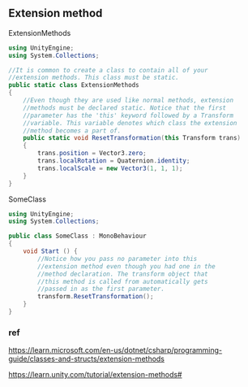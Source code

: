 ## Extension method

ExtensionMethods

```cs
using UnityEngine;
using System.Collections;

//It is common to create a class to contain all of your
//extension methods. This class must be static.
public static class ExtensionMethods
{
    //Even though they are used like normal methods, extension
    //methods must be declared static. Notice that the first
    //parameter has the 'this' keyword followed by a Transform
    //variable. This variable denotes which class the extension
    //method becomes a part of.
    public static void ResetTransformation(this Transform trans)
    {
        trans.position = Vector3.zero;
        trans.localRotation = Quaternion.identity;
        trans.localScale = new Vector3(1, 1, 1);
    }
}
```

  

SomeClass

```cs
using UnityEngine;
using System.Collections;

public class SomeClass : MonoBehaviour 
{
    void Start () {
        //Notice how you pass no parameter into this
        //extension method even though you had one in the
        //method declaration. The transform object that
        //this method is called from automatically gets
        //passed in as the first parameter.
        transform.ResetTransformation();
    }
}
```


### ref 
https://learn.microsoft.com/en-us/dotnet/csharp/programming-guide/classes-and-structs/extension-methods

https://learn.unity.com/tutorial/extension-methods#

